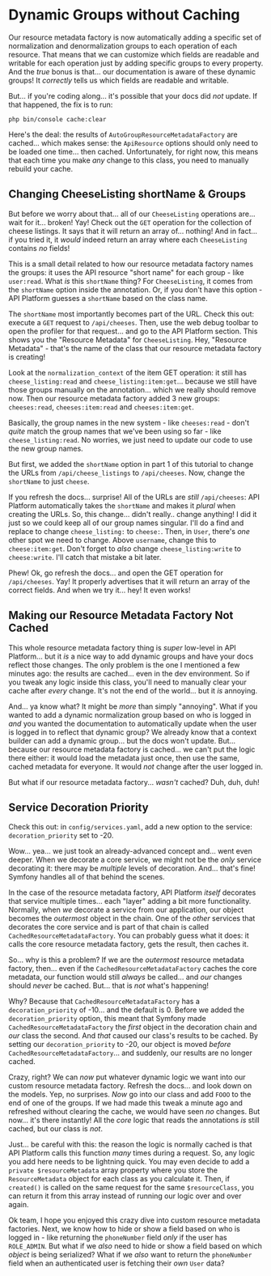 # Dynamic Groups without Caching

Our resource metadata factory is now automatically adding a specific set of
normalization and denormalization groups to each operation of each resource.
That means that we can customize which fields are readable and writable for
each operation just by adding specific groups to every property. And the *true*
bonus is that... our documentation is aware of these dynamic groups! It
*correctly* tells us which fields are readable and writable.

But... if you're coding along... it's possible that your docs did *not* update.
If that happened, the fix is to run:

```terminal
php bin/console cache:clear
```

Here's the deal: the results of `AutoGroupResourceMetadataFactory` are cached...
which makes sense: the `ApiResource` options should only need to be loaded one
time... then cached. Unfortunately, for right now, this means that each time you
make *any* change to this class, you need to manually rebuild your cache.

## Changing CheeseListing shortName & Groups

But before we worry about that... all of our `CheeseListing` operations are...
wait for it... broken! Yay! Check out the `GET` operation for the collection of
cheese listings. It says that it will return an array of... nothing! And in fact...
if you tried it, it *would* indeed return an array where each `CheeseListing`
contains *no* fields!

This is a small detail related to how our resource metadata factory names the
groups: it uses the API resource "short name" for each group - like `user:read`.
What *is* this `shortName` thing? For `CheeseListing`, it comes from the `shortName`
option inside the annotation. Or, if you don't have this option - API Platform
guesses a `shortName` based on the class name.

The `shortName` most importantly becomes part of the URL. Check this out: execute
a `GET` request to `/api/cheeses`. Then, use the web debug toolbar to open the
profiler for that request... and go to the API Platform section. This shows you
the "Resource Metadata" for `CheeseListing`. Hey, "Resource Metadata" - that's
the name of the class that our resource metadata factory is creating!

Look at the `normalization_context` of the item GET operation: it still has
`cheese_listing:read` and `cheese_listing:item:get`... because we still have
those groups manually on the annotation... which we really should remove now.
Then our resource metadata factory added 3 new groups: `cheeses:read`,
`cheeses:item:read` and `cheeses:item:get`.

Basically, the group names in the new system - like `cheeses:read` - don't *quite*
match the group names that we've been using so far - like `cheese_listing:read`.
No worries, we just need to update our code to use the new group names.

But first, we added the `shortName` option in part 1 of this tutorial to change the
URLs from `/api/cheese_listings` to `/api/cheeses`. Now, change the `shortName`
to just `cheese`.

If you refresh the docs... surprise! All of the URLs are *still* `/api/cheeses`:
API Platform automatically takes the `shortName` and makes it *plural* when creating
the URLs. So, this change... didn't really.. change anything! I did it just so we
could keep all of our group names singular. I'll do a find and replace to change
`cheese_listing:` to `cheese:`. Then, in `User`, there's *one* other spot we need
to change. Above `username`, change this to `cheese:item:get`. Don't forget to
*also* change `cheese_listing:write` to `cheese:write`. I'll catch that mistake a
bit later.

Phew! Ok, go refresh the docs... and open the GET operation for `/api/cheeses`.
Yay! It properly advertises that it will return an array of the correct fields.
And when we try it... hey! It even works!

## Making our Resource Metadata Factory Not Cached

This whole resource metadata factory thing is *super* low-level in API Platform...
but it *is* a nice way to add dynamic groups and have your docs reflect those
changes. The only problem is the one I mentioned a few minutes ago: the results
are cached... even in the dev environment. So if you tweak any logic inside
this class, you'll need to manually clear your cache after *every* change. It's not
the end of the world... but it *is* annoying.

And... ya know what? It might be *more* than simply "annoying". What if you wanted
to add a dynamic normalization group based on who is logged in *and* you wanted
the documentation to automatically update when the user is logged in to reflect
that dynamic group? We already know that a context builder can add a dynamic group...
but the docs won't update. But... because our resource metadata factory is cached...
we can't put the logic there either: it would load the metadata just once, then
use the same, cached metadata for everyone. It would *not* change after the user
logged in.

But what if our resource metadata factory... *wasn't* cached? Duh, duh, duh!

## Service Decoration Priority

Check this out: in `config/services.yaml`, add a new option to the service:
`decoration_priority` set to -20.

Wow... yea... we just took an already-advanced concept and... went even deeper.
When we decorate a core service, we might not be the *only* service decorating it:
there may be *multiple* levels of decoration. And... that's fine! Symfony handles
all of that behind the scenes.

In the case of the resource metadata factory, API Platform *itself* decorates
that service multiple times... each "layer" adding a bit more functionality.
Normally, when *we* decorate a service from our application, our object becomes
the *outermost* object in the chain. One of the *other* services that decorates
the core service and is part of that chain is called `CachedResourceMetadataFactory`.
You can probably guess what it does: it calls the core resource metadata factory,
gets the result, then caches it.

So... why is this a problem? If we are the *outermost* resource metadata factory,
then... even if the `CachedResourceMetadataFactory` caches the core metadata,
our function would still *always* be called... and *our* changes should *never*
be cached. But... that is *not* what's happening!

Why? Because that `CachedResourceMetadataFactory` has a `decoration_priority`
of -10... and the default is 0. Before we added the `decoration_priority` option,
this meant that Symfony made `CachedResourceMetadataFactory` the *first* object
in the decoration chain and *our* class the second. And *that* caused our class's
results to be cached. By setting our `decoration_priority` to -20, our object
is moved *before* `CachedResourceMetadataFactory`... and suddenly, our results
are no longer cached.

Crazy, right? We can *now* put whatever dynamic logic we want into our custom
resource metadata factory. Refresh the docs... and look down on the models. Yep,
no surprises. *Now* go into our class and add `FOOO` to the end of one of the
groups. If we had made this tweak a minute ago and refreshed without clearing
the cache, we would have seen *no* changes. But now... it's there instantly!
All the *core* logic that reads the annotations *is* still cached, but our class
is *not*.

Just... be careful with this: the reason the logic is normally cached is that
API Platform calls this function *many* times during a request. So, any logic
you add here needs to be lightning quick. You may even decide to add a
`private $resourceMetadata` array property where you store the `ResourceMetadata`
object for each class as you calculate it. Then, if `created()` is called on the
same request for the same `$resourceClass`, you can return it from this array
instead of running our logic over and over again.

Ok team, I hope you enjoyed this crazy dive into custom resource metadata factories.
Next, we know how to hide or show a field based on who is logged in - like returning
the `phoneNumber` field *only* if the user has `ROLE_ADMIN`. But what if we *also*
need to hide or show a field based on which *object* is being serialized? What if
we *also* want to return the `phoneNumber` field when an authenticated user is
fetching their *own* `User` data?
